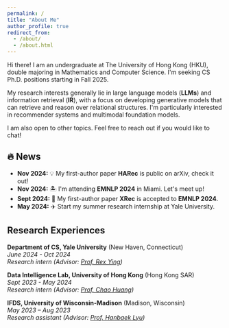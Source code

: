 ```yaml
---
permalink: /
title: "About Me"
author_profile: true
redirect_from: 
  - /about/
  - /about.html
---
```

Hi there! I am an undergraduate at The University of Hong Kong (HKU), double majoring in Mathematics and Computer Science. I'm seeking CS Ph.D. positions starting in Fall 2025.

My research interests generally lie in large language models (**LLMs**) and information retrieval (**IR**), with a focus on developing generative models that can retrieve and reason over relational structures. I'm particularly interested in recommender systems and multimodal foundation models.

I am also open to other topics. Feel free to reach out if you would like to chat!

<!-- Feel free to reach out if you'd like to brainstorm ideas, discuss potential projects, or just geek out about the latest developments in our field. I'm open to other related areas as well. -->

🔥 News
-------

* **Nov 2024:** 💡 My first-author paper **HARec** is public on arXiv, check it out!
* **Nov 2024:** 🏝️ I'm attending **EMNLP 2024** in Miami. Let's meet up!
* **Sept 2024:** 🎉 My first-author paper **XRec** is accepted to **EMNLP 2024**.
* **May 2024:** ✈️ Start my summer research internship at Yale University.

Research Experiences
--------------------

**Department of CS, Yale University** (New Haven, Connecticut)\
*June 2024 - Oct 2024*\
*Research intern (Advisor: [Prof. Rex Ying](https://www.cs.yale.edu/homes/ying-rex/))*

**Data Intelligence Lab, University of Hong Kong** (Hong Kong SAR)\
*Sept 2023 - May 2024*\
*Research intern (Advisor: [Prof. Chao Huang](https://sites.google.com/view/chaoh))*

**IFDS, University of Wisconsin-Madison** (Madison, Wisconsin)\
*May 2023 – Aug 2023*\
*Research assistant (Advisor: [Prof. Hanbaek Lyu](https://hanbaeklyu.com))*
